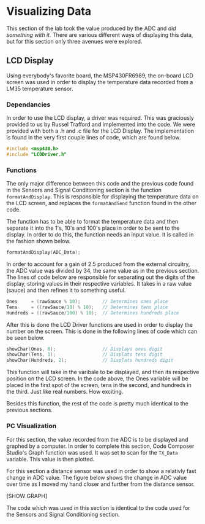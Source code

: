 # Visualizing Data
This section of the lab took the value produced by the ADC and _did something with it_. There are various different ways of displaying this data, but for this section only three avenues were explored. 

## LCD Display

Using everybody's favorite board, the MSP430FR6989, the on-board LCD screen was used in order to display the temperature data recorded from a LM35 temperature sensor. 

### Dependancies
In order to use the LCD display, a driver was required. This was graciously provided to us by Russel Trafford and implemented into the code. We were provided with both a .h and .c file for the LCD Display. The implementation is found in the very first couple lines of code, which are found below.
```c
#include <msp430.h>
#include "LCDDriver.h"
``` 
### Functions
The only major difference between this code and the previous code found in the Sensors and Signal Conditioning section is the function `formatAndDisplay`. This is responsible for displaying the temperature data on the LCD screen, and replaces the `formatAndSend` function found in the other code. 

The function has to be able to format the temperature data and then separate it into the 1's, 10's and 100's place in order to be sent to the display. In order to do this, the function needs an input value. It is called in the fashion shown below.
```c
formatAndDisplay(ADC_Data);
```

In order to account for a gain of 2.5 produced from the external circuitry, the ADC value was divided by 34, the same value as in the previous section. The lines of code below are responsible for separating out the digits of the display, storing values in their respective variables. It takes in a raw value (sauce) and then refines it to something useful.

```c
Ones     = (rawSauce % 10);        // Determines ones place
Tens     = ((rawSauce/10) % 10);   // Determines tens place
Hundreds = ((rawSauce/100) % 10);  // Determines hundreds place
```

After this is done the LCD Driver functions are used in order to display the number on the screen. This is done in the following lines of code which can be seen below. 
```c
showChar(Ones, 0);                 // Displays ones digit
showChar(Tens, 1);                 // Displats tens digit
showChar(Hundreds, 2);             // Displats hundreds digit
```

This function will take in the varibale to be displayed, and then its respective position on the LCD screen. In the code above, the Ones variable will be placed in the first spot of the screen, tens in the second, and hundreds in the third. Just like real numbers. How exciting.

Besides this function, the rest of the code is pretty much identical to the previous sections.

### PC Visualization 
For this section, the value recorded from the ADC is to be displayed and graphed by a computer. In order to complete this section, Code Composer Studio's Graph function was used. It was set to scan for the `TX_Data` variable. This value is then plotted. 

For this section a distance sensor was used in order to show a relativly fast change in ADC value. The figure below shows the change in ADC value over time as I moved my hand closer and further from the distance sensor. 

[SHOW GRAPH]

The code which was used in this section is identical to the code used for the Sensors and Signal Conditioning section. 

